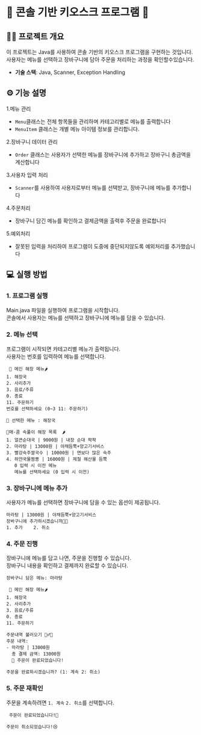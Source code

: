# 🥘 콘솔 기반 키오스크 프로그램 🥘

## 👩‍💻 프로젝트 개요
이 프로젝트는 Java를 사용하여 콘솔 기반의 키오스크 프로그램을 구현하는 것입니다.
사용자는 메뉴를 선택하고 장바구니에 담아 주문을 처리하는 과정을 확인할수있습니다.
- **기술 스택**: Java, Scanner, Exception Handling

## ⚙️ 기능 설명

1.메뉴 관리
- `Menu`클래스는 전체 항목들을 관리하며 카테고리별로 메뉴를 출력합니다
- `MenuItem` 클래스는 개별 메뉴 아이템 정보를 관리합니다.

2.장바구니 데이터 관리
- `Order` 클래스는 사용자가 선택한 메뉴를 장바구니에 추가하고 장바구니 총금액을 계산합니다

3.사용자 입력 처리
- `Scanner`를 사용하여 사용자로부터 메뉴를 선택받고, 장바구니에 메뉴를 추가합니다

4.주문처리
- 장바구니 담긴 메뉴를 확인하고 결제금액을 출력후 주문을 완료합니다 

5.예외처리
- 잘못된 입력을 처리하여 프로그램이 도중에 중단되지않도록 예외처리를 추가했습니다


## 💻 실행 방법

### 1. 프로그램 실행
Main.java 파일을 실행하여 프로그램을 시작합니다.  
콘솔에서 사용자는 메뉴를 선택하고 장바구니에 메뉴를 담을 수 있습니다.

### 2. 메뉴 선택
프로그램이 시작되면 카테고리별 메뉴가 출력됩니다.  
사용자는 번호를 입력하여 메뉴를 선택합니다.
```
 🍜 메인 해장 메뉴🌶️
1. 해장국
2. 사리추가
3. 음료/주류
0. 종료
11. 주문하기
번호를 선택하세요‍ (0~3 11: 주문하기)
```
```
🍜 선택한 메뉴 : 해장국

🍜매-콤 속풀이 해장 목록  🌶️
1. 얼큰순대국 | 9000원 | 내장 순대 팍팍
2. 마라탕 | 13000원 | 야채듬뿍+양고기서비스
3. 빨강숙주쌀국수 | 10000원 | 면보다 많은 숙주
4. 하얀국물짬뽕 | 16000원 | 제철 해산물 듬뿍
   0 입력 시 이전 메뉴
   메뉴를 선택하세요 (0 입력 시 이전)
```


### 3. 장바구니에 메뉴 추가
사용자가 메뉴를 선택하면 장바구니에 담을 수 있는 옵션이 제공됩니다.
```
마라탕 | 13000원 | 야채듬뿍+양고기서비스
장바구니에 추가하시겠습니까🧑‍🍳
1. 추가    2. 취소
```

### 4. 주문 진행
장바구니에 메뉴를 담고 나면, 주문을 진행할 수 있습니다.  
장바구니 내용을 확인하고 결제까지 완료할 수 있습니다.

```
장바구니 담은 메뉴: 마라탕

 🍜 메인 해장 메뉴🌶️
1. 해장국
2. 사리추가
3. 음료/주류
0. 종료
11. 주문하기

```
```
주문내역 불러오기 🏃‍♂️💨
주문 내역:
- 마라탕 | 13000원
  총 결제 금액: 13000원
  🎉 주문이 완료되었습니다!

주문을 완료하시겠습니까? (1: 계속 2: 취소)
```

### 5. 주문 재확인
주문을 계속하려면 `1. 계속` `2. 취소`를 선택합니다.

```
 주문이 완료되었습니다!🥳
```
```
주문이 취소되었습니다!😢
```